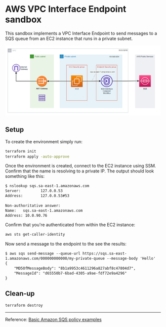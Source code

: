 # AWS VPC Interface Endpoint sandbox

This sandbox implements a VPC Interface Endpoint to send messages to a SQS queue from an EC2 instance that runs in a private subnet.

<img src=".diagrams/endpoint.png" width=900 />

## Setup

To create the environment simply run:

```sh
terraform init
terraform apply -auto-approve
```

Once the environment is created, connect to the EC2 instance using SSM. Confirm that the name is resolving to a private IP. The output should look something like this:

```
$ nslookup sqs.sa-east-1.amazonaws.com
Server:         127.0.0.53
Address:        127.0.0.53#53

Non-authoritative answer:
Name:   sqs.sa-east-1.amazonaws.com
Address: 10.0.90.76
```

Confirm that you're authenticated from within the EC2 instance:

```sh
aws sts get-caller-identity
```

Now send a message to the endpoint to the see the results:

```
$ aws sqs send-message --queue-url https://sqs.sa-east-1.amazonaws.com/000000000000/my-private-queue --message-body 'Hello'
{
    "MD5OfMessageBody": "8b1a9953c4611296a827abf8c47804d7",
    "MessageId": "d65550b7-6bad-4305-a9ae-fdf72e9a4296"
}
```

## Clean-up

```sh
terraform destroy
```

---

Reference: [Basic Amazon SQS policy examples](https://docs.aws.amazon.com/AWSSimpleQueueService/latest/SQSDeveloperGuide/sqs-basic-examples-of-sqs-policies.html)